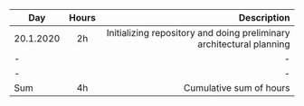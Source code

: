 | Day        | Hours           | Description  |
| ------------- |:-------------:| -----:|
| 20.1.2020 | 2h | Initializing repository and doing preliminary architectural planning |
| -||- | 1h | Setting up backend and mongodb |
| -||- | 1h | Learning some bacon.js, improving documentation (user stories and requirements) |
| Sum | 4h | Cumulative sum of hours |
